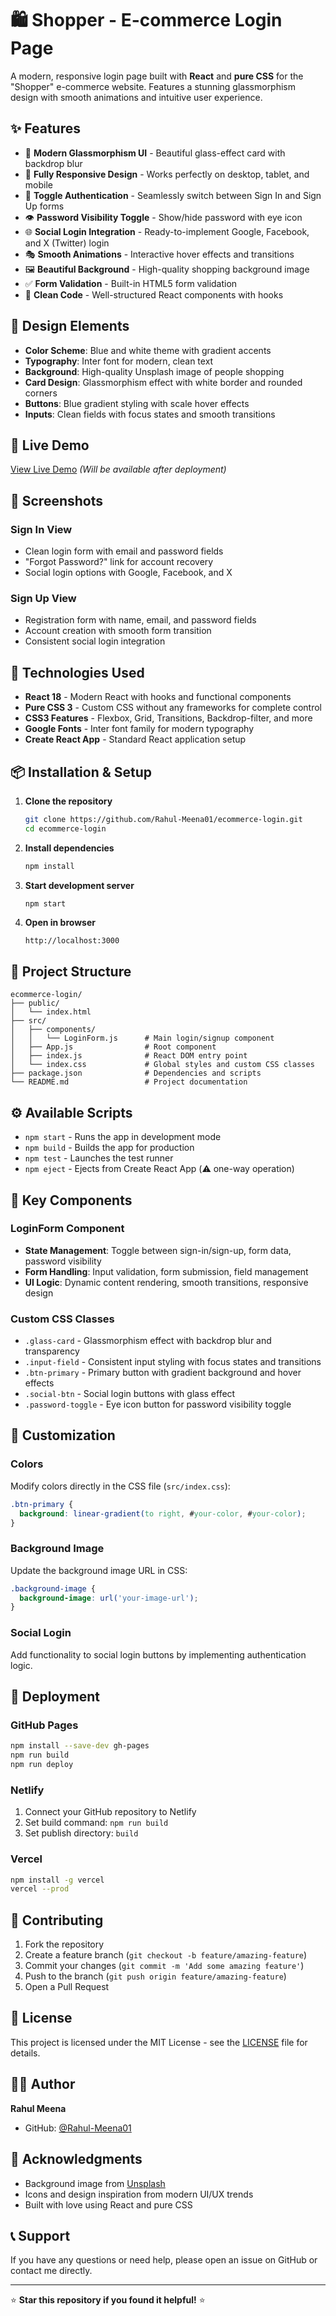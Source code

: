 # 🛍️ Shopper - E-commerce Login Page

A modern, responsive login page built with **React** and **pure CSS** for the "Shopper" e-commerce website. Features a stunning glassmorphism design with smooth animations and intuitive user experience.

## ✨ Features

- 🎨 **Modern Glassmorphism UI** - Beautiful glass-effect card with backdrop blur
- 📱 **Fully Responsive Design** - Works perfectly on desktop, tablet, and mobile
- 🔄 **Toggle Authentication** - Seamlessly switch between Sign In and Sign Up forms
- 👁️ **Password Visibility Toggle** - Show/hide password with eye icon
- 🌐 **Social Login Integration** - Ready-to-implement Google, Facebook, and X (Twitter) login
- 🎭 **Smooth Animations** - Interactive hover effects and transitions
- 🖼️ **Beautiful Background** - High-quality shopping background image
- ✅ **Form Validation** - Built-in HTML5 form validation
- 🎯 **Clean Code** - Well-structured React components with hooks

## 🎨 Design Elements

- **Color Scheme**: Blue and white theme with gradient accents
- **Typography**: Inter font for modern, clean text
- **Background**: High-quality Unsplash image of people shopping
- **Card Design**: Glassmorphism effect with white border and rounded corners
- **Buttons**: Blue gradient styling with scale hover effects
- **Inputs**: Clean fields with focus states and smooth transitions

## 🚀 Live Demo

[View Live Demo](https://rahul-meena01.github.io/ecommerce-login) *(Will be available after deployment)*

## 📸 Screenshots

### Sign In View

- Clean login form with email and password fields
- "Forgot Password?" link for account recovery
- Social login options with Google, Facebook, and X

### Sign Up View

- Registration form with name, email, and password fields
- Account creation with smooth form transition
- Consistent social login integration

## 💪 Technologies Used

- **React 18** - Modern React with hooks and functional components
- **Pure CSS 3** - Custom CSS without any frameworks for complete control
- **CSS3 Features** - Flexbox, Grid, Transitions, Backdrop-filter, and more
- **Google Fonts** - Inter font family for modern typography
- **Create React App** - Standard React application setup

## 📦 Installation & Setup

1. **Clone the repository**

   ```bash
   git clone https://github.com/Rahul-Meena01/ecommerce-login.git
   cd ecommerce-login
   ```

2. **Install dependencies**

   ```bash
   npm install
   ```

3. **Start development server**

   ```bash
   npm start
   ```

4. **Open in browser**

   ```
   http://localhost:3000
   ```

## 📁 Project Structure

```
ecommerce-login/
├── public/
│   └── index.html
├── src/
│   ├── components/
│   │   └── LoginForm.js      # Main login/signup component
│   ├── App.js                # Root component
│   ├── index.js              # React DOM entry point
│   └── index.css             # Global styles and custom CSS classes
├── package.json              # Dependencies and scripts
└── README.md                 # Project documentation
```

## ⚙️ Available Scripts

- `npm start` - Runs the app in development mode
- `npm build` - Builds the app for production
- `npm test` - Launches the test runner
- `npm eject` - Ejects from Create React App (⚠️ one-way operation)

## 🎯 Key Components

### LoginForm Component

- **State Management**: Toggle between sign-in/sign-up, form data, password visibility
- **Form Handling**: Input validation, form submission, field management
- **UI Logic**: Dynamic content rendering, smooth transitions, responsive design

### Custom CSS Classes

- `.glass-card` - Glassmorphism effect with backdrop blur and transparency
- `.input-field` - Consistent input styling with focus states and transitions
- `.btn-primary` - Primary button with gradient background and hover effects
- `.social-btn` - Social login buttons with glass effect
- `.password-toggle` - Eye icon button for password visibility toggle

## 🔧 Customization

### Colors

Modify colors directly in the CSS file (`src/index.css`):

```css
.btn-primary {
  background: linear-gradient(to right, #your-color, #your-color);
}
```

### Background Image

Update the background image URL in CSS:

```css
.background-image {
  background-image: url('your-image-url');
}
```

### Social Login

Add functionality to social login buttons by implementing authentication logic.

## 🚀 Deployment

### GitHub Pages

```bash
npm install --save-dev gh-pages
npm run build
npm run deploy
```

### Netlify

1. Connect your GitHub repository to Netlify
2. Set build command: `npm run build`
3. Set publish directory: `build`

### Vercel

```bash
npm install -g vercel
vercel --prod
```

## 🤝 Contributing

1. Fork the repository
2. Create a feature branch (`git checkout -b feature/amazing-feature`)
3. Commit your changes (`git commit -m 'Add some amazing feature'`)
4. Push to the branch (`git push origin feature/amazing-feature`)
5. Open a Pull Request

## 📍 License

This project is licensed under the MIT License - see the [LICENSE](LICENSE) file for details.

## 👨‍💼 Author

**Rahul Meena**

- GitHub: [@Rahul-Meena01](https://github.com/Rahul-Meena01)

## 🙏 Acknowledgments

- Background image from [Unsplash](https://unsplash.com)
- Icons and design inspiration from modern UI/UX trends
- Built with love using React and pure CSS

## 📞 Support

If you have any questions or need help, please open an issue on GitHub or contact me directly.

---

⭐ **Star this repository if you found it helpful!** ⭐

